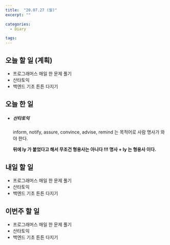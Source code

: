 ```yaml
---
title:  "20.07.27 (월)"
excerpt: ""

categories:
  - Diary

tags:
---
```


## 오늘 할 일 (계획)

- 프로그래머스 매일 한 문제 풀기
- 산타토익
- 백엔드 기초 튼튼 다지기

## 오늘 한 일

- ##### 산타토익

  inform, notify, assure, convince, advise, remind 는 목적어로 사람 명사가 와야 한다.

  **뒤에 ly 가 붙었다고 해서 무조건 형용사는 아니다 !!! 명사 + ly 는 형용사 이다.**


## 내일 할 일

- 프로그래머스 매일 한 문제 풀기
- 산타토익
- 백엔드 기초 튼튼 다지기

## 이번주 할 일

- 프로그래머스 매일 한 문제 풀기
- 산타토익
- 백엔드 기초 튼튼 다지기
